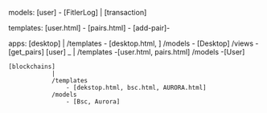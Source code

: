 models:
[user] - [FitlerLog]
            |
        [transaction]


templates:
[user.html] - [pairs.html] - [add-pair]-


apps:
    [desktop]
            |
            /templates
                - [desktop.html, ]
            /models
                - [Desktop]
            /views
                - [get_pairs]
    [user] _
          |
          /templates
            -[user.html, pairs.html]
          /models
            -[User]

    [blockchains]
                |
                /templates
                    - [dekstop.html, bsc.html, AURORA.html]
                /models
                    - [Bsc, Aurora]
    

